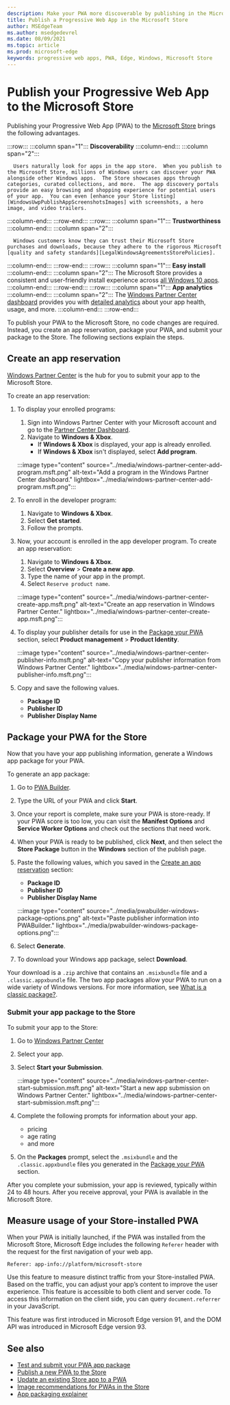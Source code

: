 ```yaml
---
description: Make your PWA more discoverable by publishing in the Microsoft Store
title: Publish a Progressive Web App in the Microsoft Store
author: MSEdgeTeam
ms.author: msedgedevrel
ms.date: 08/09/2021
ms.topic: article
ms.prod: microsoft-edge
keywords: progressive web apps, PWA, Edge, Windows, Microsoft Store
---
```


# Publish your Progressive Web App to the Microsoft Store

Publishing your Progressive Web App (PWA) to the [Microsoft Store][WindowsUwpPublishIndex] brings the following advantages.

:::row:::
   :::column span="1":::
      **Discoverability**
   :::column-end:::
   :::column span="2":::

      Users naturally look for apps in the app store.  When you publish to the Microsoft Store, millions of Windows users can discover your PWA alongside other Windows apps.  The Store showcases apps through categories, curated collections, and more.  The app discovery portals provide an easy browsing and shopping experience for potential users of your app.  You can even [enhance your Store listing][WindowsUwpPublishAppScreenshotsImages] with screenshots, a hero image, and video trailers.
   :::column-end:::
:::row-end:::
:::row:::
   :::column span="1":::
      **Trustworthiness**
   :::column-end:::
   :::column span="2":::

      Windows customers know they can trust their Microsoft Store purchases and downloads, because they adhere to the rigorous Microsoft [quality and safety standards][LegalWindowsAgreementsStorePolicies].
   :::column-end:::
:::row-end:::
:::row:::
   :::column span="1":::
      **Easy install**
   :::column-end:::
   :::column span="2":::
      The Microsoft Store provides a consistent and user-friendly install experience across [all Windows 10 apps][MicrosoftStoreAppsWindows].
   :::column-end:::
:::row-end:::
:::row:::
   :::column span="1":::
      **App analytics**
   :::column-end:::
   :::column span="2":::
      The [Windows Partner Center dashboard][WindowsUwpPublishIndex] provides you with [detailed analytics][WindowsUwpPublishAnalytics] about your app health, usage, and more.
   :::column-end:::
:::row-end:::

To publish your PWA to the Microsoft Store, no code changes are required.  Instead, you create an app reservation, package your PWA, and submit your package to the Store.  The following sections explain the steps.


<!-- ====================================================================== -->
## Create an app reservation

[Windows Partner Center][MicrosoftPartnerDashboardWindowsOverview] is the hub for you to submit your app to the Microsoft Store.

To create an app reservation:

1.  To display your enrolled programs:
    1.  Sign into Windows Partner Center with your Microsoft account and go to the [Partner Center Dashboard][MicrosoftPartnerDashboardHome].
    1.  Navigate to **Windows & Xbox**.
        *   If **Windows & Xbox** is displayed, your app is already enrolled.
        *   If **Windows & Xbox** isn't displayed, select **Add program**.

    :::image type="content" source="../media/windows-partner-center-add-program.msft.png" alt-text="Add a program in the Windows Partner Center dashboard." lightbox="../media/windows-partner-center-add-program.msft.png":::

1.  To enroll in the developer program:
    1.  Navigate to **Windows & Xbox**.
    1.  Select **Get started**.
    1.  Follow the prompts.
1.  Now, your account is enrolled in the app developer program. To create an app reservation:
    1.  Navigate to **Windows & Xbox**.
    1.  Select **Overview** > **Create a new app**.
    1.  Type the name of your app in the prompt.
    1.  Select `Reserve product name`.


    :::image type="content" source="../media/windows-partner-center-create-app.msft.png" alt-text="Create an app reservation in Windows Partner Center." lightbox="../media/windows-partner-center-create-app.msft.png":::

1.  To display your publisher details for use in the [Package your PWA](#package-your-pwa-for-the-store) section, select **Product management** > **Product Identity**.


    :::image type="content" source="../media/windows-partner-center-publisher-info.msft.png" alt-text="Copy your publisher information from Windows Partner Center." lightbox="../media/windows-partner-center-publisher-info.msft.png":::

1.  Copy and save the following values.
    *   **Package ID**
    *   **Publisher ID**
    *   **Publisher Display Name**


<!-- ====================================================================== -->
## Package your PWA for the Store

Now that you have your app publishing information, generate a Windows app package for your PWA.

To generate an app package:

1.  Go to [PWA Builder][PwabuilderMain].
1.  Type the URL of your PWA and click **Start**.
1.  Once your report is complete, make sure your PWA is store-ready. If your PWA score is too low, you can visit the **Manifest Options** and **Service Worker Options** and check out the sections that need work.
1.  When your PWA is ready to be published, click **Next**, and then select the **Store Package** button in the **Windows** section of the publish page.
1.  Paste the following values, which you saved in the [Create an app reservation](#create-an-app-reservation) section:
    *   **Package ID**
    *   **Publisher ID**
    *   **Publisher Display Name**

    :::image type="content" source="../media/pwabuilder-windows-package-options.png" alt-text="Paste publisher information into PWABuilder." lightbox="../media/pwabuilder-windows-package-options.png":::

1.  Select **Generate**.
1.  To download your Windows app package, select **Download**.

Your download is a `.zip` archive that contains an `.msixbundle` file and a `.classic.appxbundle` file.  The two app packages allow your PWA to run on a wide variety of Windows versions.  For more information, see [What is a classic package?][GithubPwaBuilderPwabuilderWindowsChromiumDocsClassicPackageMd].


### Submit your app package to the Store

To submit your app to the Store:

1.  Go to [Windows Partner Center][MicrosoftPartnerDashboardWindowsOverview]
1.  Select your app.
1.  Select **Start your Submission**.

    :::image type="content" source="../media/windows-partner-center-start-submission.msft.png" alt-text="Start a new app submission on Windows Partner Center." lightbox="../media/windows-partner-center-start-submission.msft.png":::

1.  Complete the following prompts for information about your app.
    *   pricing
    *   age rating
    *   and more

1.  On the **Packages** prompt, select the `.msixbundle` and the `.classic.appxbundle` files you generated in the [Package your PWA](#package-your-pwa-for-the-store) section.

After you complete your submission, your app is reviewed, typically within 24 to 48 hours.  After you receive approval, your PWA is available in the Microsoft Store.


<!-- ====================================================================== -->
## Measure usage of your Store-installed PWA

When your PWA is initially launched, if the PWA was installed from the Microsoft Store, Microsoft Edge includes the following `Referer` header with the request for the first navigation of your web app.

```
Referer: app-info://platform/microsoft-store
```

Use this feature to measure distinct traffic from your Store-installed PWA.  Based on the traffic, you can adjust your app’s content to improve the user experience.  This feature is accessible to both client and server code. To access this information on the client side, you can query `document.referrer` in your JavaScript.

This feature was first introduced in Microsoft Edge version 91, and the DOM API was introduced in Microsoft Edge version 93.


<!-- ====================================================================== -->
## See also

*   [Test and submit your PWA app package][GithubPwaBuilderPwabuilderWindowsChromiumDocsNextStepsMd]
*   [Publish a new PWA to the Store][GithubPwaBuilderPwabuilderWindowsChromiumDocsPublishNewAppMd]
*   [Update an existing Store app to a PWA][GithubPwaBuilderPwabuilderWindowsChromiumDocsUpdateExistingAppMd]
*   [Image recommendations for PWAs in the Store][GithubPwaBuilderPwabuilderWindowsChromiumDocsImageRecommendationsMd]
*   [App packaging explainer][GithubPwaBuilderPwabuilderWindowsChromiumDocsClassicPackageMd]


<!-- ====================================================================== -->
<!-- links -->
[LegalWindowsAgreementsStorePolicies]: /legal/windows/agreements/store-policies "Microsoft Store Policies | Microsoft Docs"

[WindowsUwpPublishAnalytics]: /windows/uwp/publish/analytics "Analyze app performance | Microsoft Docs"
[WindowsUwpPublishAppScreenshotsImages]: /windows/uwp/publish/app-screenshots-and-images "App screenshots, images, and trailers | Microsoft Docs"
[WindowsUwpPublishIndex]: /windows/uwp/publish/index "Publish Windows apps and games | Microsoft Docs"

[MicrosoftPartnerDashboardHome]: https://partner.microsoft.com/dashboard/home "Home | Microsoft Partner Center"
[MicrosoftPartnerDashboardWindowsOverview]: https://partner.microsoft.com/dashboard/windows/overview "Resources for partners | Microsoft Partner Center"

[MicrosoftStoreAppsWindows]: https://www.microsoft.com/store/apps/windows "Windows Apps | Microsoft Store"

[WindowsBlogWindowsdeveloperHostedAppModel]: https://blogs.windows.com/windowsdeveloper/hosted-app-model "Hosted App Model | Windows Developer Blog"

[GithubPwaBuilderPwabuilderWindowsChromiumDocsClassicPackageMd]: https://github.com/pwa-builder/pwabuilder-windows-chromium-docs/blob/master/classic-package.md "What is a classic package? | GitHub"
[GithubPwaBuilderPwabuilderWindowsChromiumDocsImageRecommendationsMd]: https://github.com/pwa-builder/pwabuilder-windows-chromium-docs/blob/master/image-recommendations.md "Image recommendations for Windows PWA packages | GitHub"
[GithubPwaBuilderPwabuilderWindowsChromiumDocsNextStepsMd]: https://github.com/pwa-builder/pwabuilder-windows-chromium-docs/blob/master/next-steps.md "Next steps for getting your PWA into the Microsoft Store | GitHub"
[GithubPwaBuilderPwabuilderWindowsChromiumDocsPublishNewAppMd]: https://github.com/pwa-builder/pwabuilder-windows-chromium-docs/blob/master/publish-new-app.md "Publish a new app to the Store | GitHub"
[GithubPwaBuilderPwabuilderWindowsChromiumDocsUpdateExistingAppMd]: https://github.com/pwa-builder/pwabuilder-windows-chromium-docs/blob/master/update-existing-app.md "Update an existing app in the Store | GitHub"

[PwabuilderMain]: https://www.pwabuilder.com "PWABuilder"
